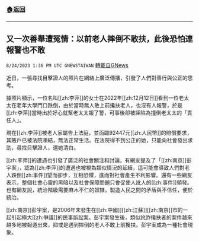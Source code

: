 ###  [:house:返回](README.md)
---


## 又一次善舉遭冤情：以前老人摔倒不敢扶，此後恐怕連報警也不敢
`8/24/2023 1:36 PM UTC GNEWSTAIWAN` [轉載自GNews](https://gnews.org/articles/1592676)



近日，一張尋找目擊證人的照片在網絡上廣泛傳播，引發了人們對善行與公正的思考。  

據照片顯示，一位名叫[[zh:李萍]]的女士在2022年[[zh:12月12日]]看到一位老太太在老年大學門口跌倒，由於當時無人敢上前攙扶老人，也沒有人報警，於是[[zh:李萍]]當時出於好心就幫老太太報了警，可事後卻被誣陷為撞倒老太太的「責任人」。

  

現在[[zh:李萍]]被老人家屬告上法庭，並面臨92447元[[zh:人民幣]]的賠償要求，其賬戶已被法院凍結，無法正常生活。在法院得不到公正的她，只能向社會發出求助，尋找目擊證人，還她清白。

  

[[zh:李萍]]的遭遇也引發了廣泛的社會關注和討論。有網友提及了「[[zh:南京]]彭宇案」，認為[[zh:李萍]]的遭遇也被視為類似情況的延續，這可能會導致人們對老人跌倒[[zh:事件]]望而卻步，互相恐懼，進而對社會產生不利影響。還有一些網友表示，整個社會心靈的黑暗以及社會保障問題只會促使人訛人的[[zh:事件]]頻發。也有網友說，統治階級需要麻木不仁的奴隸，製造人民之間的矛盾與不信任，便於統治。

  

[[zh:南京]]彭宇案，是2006年末發生在[[zh:中國]][[zh:江蘇]][[zh:南京]]市的一起引起極大[[zh:爭議]]的民事訴訟案。彭宇案發生後，類似訛詐攙扶者的案件越來越多地被報道出來，抑或是遇到摔倒的老人不敢上前攙扶。彭宇案成為一種社會現象。
